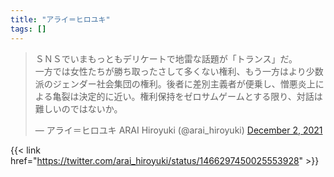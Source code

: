 ```yaml
---
title: "アライ＝ヒロユキ"
tags: []
---
```


<blockquote class="twitter-tweet"><p lang="ja" dir="ltr">ＳＮＳでいまもっともデリケートで地雷な話題が「トランス」だ。<br>一方では女性たちが勝ち取ったさして多くない権利、もう一方はより少数派のジェンダー社会集団の権利。後者に差別主義者が便乗し、憎悪炎上による亀裂は決定的に近い。権利保持をゼロサムゲームとする限り、対話は難しいのではないか。</p>&mdash; アライ＝ヒロユキ ARAI Hiroyuki (@arai_hiroyuki) <a href="https://twitter.com/arai_hiroyuki/status/1466297450025553928?ref_src=twsrc%5Etfw">December 2, 2021</a></blockquote> <script async src="https://platform.twitter.com/widgets.js" charset="utf-8"></script>

{{< link href="https://twitter.com/arai_hiroyuki/status/1466297450025553928" >}}